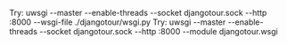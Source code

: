 Try: uwsgi --master --enable-threads --socket djangotour.sock --http :8000 --wsgi-file ./djangotour/wsgi.py
Try: uwsgi --master --enable-threads --socket djangotour.sock --http :8000 --module djangotour.wsgi